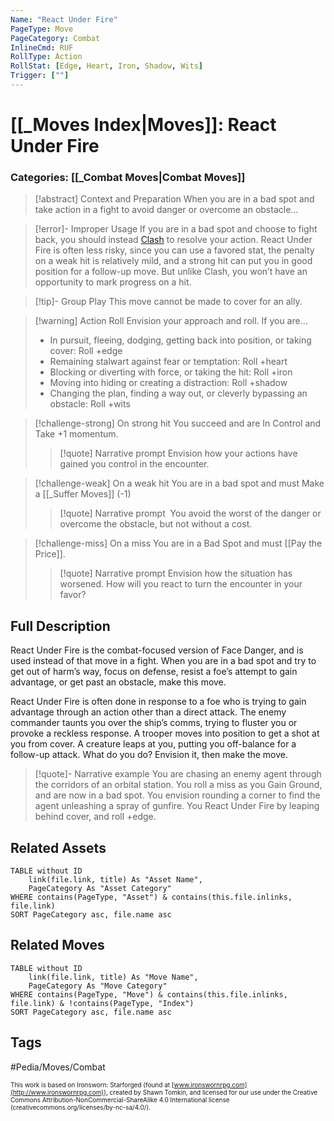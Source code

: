 ```yaml
---
Name: "React Under Fire"
PageType: Move
PageCategory: Combat
InlineCmd: RUF
RollType: Action
RollStat: [Edge, Heart, Iron, Shadow, Wits]
Trigger: [""]
---
```

# [[_Moves Index|Moves]]: React Under Fire
### Categories: [[_Combat Moves|Combat Moves]]
>[!abstract]  Context and Preparation
>When you are in a bad spot and take action in a fight to avoid danger or overcome an obstacle...

> [!error]- Improper Usage
> If you are in a bad spot and choose to fight back, you should instead [Clash](z_Obsi-Forge-Apedia/Moves/Combat/Clash.md) to resolve your action. React Under Fire is often less risky, since you can use a favored stat, the penalty on a weak hit is relatively mild, and a strong hit can put you in good position for a follow-up move. But unlike Clash, you won’t have an opportunity to mark progress on a hit.

> [!tip]- Group Play
> This move cannot be made to cover for an ally.

> [!warning] Action Roll
> Envision your approach and roll. If you are...
> -   In pursuit, fleeing, dodging, getting back into position, or taking cover: Roll +edge
> -   Remaining stalwart against fear or temptation: Roll +heart
> -   Blocking or diverting with force, or taking the hit: Roll +iron
> -   Moving into hiding or creating a distraction: Roll +shadow
> -   Changing the plan, finding a way out, or cleverly bypassing an obstacle: Roll +wits

> [!challenge-strong] On strong hit
> You succeed and are In Control and Take +1 momentum.
> > [!quote] Narrative prompt
> > Envision how your actions have gained you control in the encounter.

> [!challenge-weak] On a weak hit
> You are in a bad spot and must Make a [[_Suffer Moves]] (-1)
> > [!quote] Narrative prompt
> >  You avoid the worst of the danger or overcome the obstacle, but not without a cost.

> [!challenge-miss] On a miss
> You are in a Bad Spot and must [[Pay the Price]].
> > [!quote] Narrative prompt
> > Envision how the situation has worsened. How will you react to turn the encounter in your favor?

## Full Description
React Under Fire is the combat-focused version of Face Danger, and is used instead of that move in a fight. When you are in a bad spot and try to get out of harm’s way, focus on defense, resist a foe’s attempt to gain advantage, or get past an obstacle, make this move. 

React Under Fire is often done in response to a foe who is trying to gain advantage through an action other than a direct attack. The enemy commander taunts you over the ship’s comms, trying to fluster you or provoke a reckless response. A trooper moves into position to get a shot at you from cover. A creature leaps at you, putting you off-balance for a follow-up attack. What do you do? Envision it, then make the move. 

> [!quote]- Narrative example
> You are chasing an enemy agent through the corridors of an orbital station. You roll a miss as you Gain Ground, and are now in a bad spot. You envision rounding a corner to find the agent unleashing a spray of gunfire. You React Under Fire by leaping behind cover, and roll +edge. 

## Related Assets
```dataview
TABLE without ID
	link(file.link, title) As "Asset Name",
	PageCategory As "Asset Category"
WHERE contains(PageType, "Asset") & contains(this.file.inlinks, file.link)
SORT PageCategory asc, file.name asc
```

## Related Moves
```dataview
TABLE without ID
	link(file.link, title) As "Move Name",
	PageCategory As "Move Category"
WHERE contains(PageType, "Move") & contains(this.file.inlinks, file.link) & !contains(PageType, "Index")
SORT PageCategory asc, file.name asc
```

## Tags
#Pedia/Moves/Combat 

<font size=-2>This work is based on Ironsworn: Starforged (found at [www.ironswornrpg.com](http://www.ironswornrpg.com)), created by Shawn Tomkin, and licensed for our use under the Creative Commons Attribution-NonCommercial-ShareAlike 4.0 International license  (creativecommons.org/licenses/by-nc-sa/4.0/).</font>